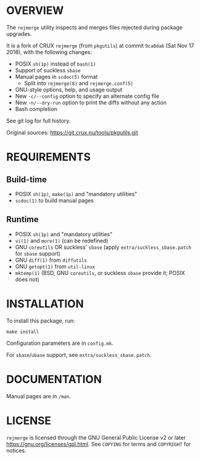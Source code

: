 OVERVIEW
========

The `rejmerge` utility inspects and merges files rejected during
package upgrades.

It is a fork of CRUX `rejmerge` (from `pkgutils`) at commit `9ca0da6`
(Sat Nov 17 2018), with the following changes:
  * POSIX `sh(1p)` instead of `bash(1)`
  * Support of suckless `sbase`
  * Manual pages in `scdoc(5)` format
    * Split into `rejmerge(8)` and `rejmerge.conf(5)`
  * GNU-style options, help, and usage output
  * New `-c/--config` option to specify an alternate config file
  * New `-n/--dry-run` option to print the diffs without any action
  * Bash completion

See git log for full history.

Original sources: https://git.crux.nu/tools/pkgutils.git


REQUIREMENTS
============

Build-time
----------
  * POSIX `sh(1p)`, `make(1p)` and "mandatory utilities"
  * `scdoc(1)` to build manual pages

Runtime
-------
  * POSIX `sh(1p)` and "mandatory utilities"
  * `vi(1)` and `more(1)` (can be redefined)
  * GNU `coreutils` OR suckless' `sbase`
    (apply `extra/suckless_sbase.patch` for `sbase` support)
  * GNU `diff(1)` from `diffutils`
  * GNU `getopt(1)` from `util-linux`
  * `mktemp(1)` (BSD, GNU `coreutils`, or suckless `sbase` provide it;
    POSIX does not)


INSTALLATION
============

To install this package, run:

    make install

Configuration parameters are in `config.mk`.

For `sbase`/`ubase` support, see `extra/suckless_sbase.patch`.


DOCUMENTATION
=============

Manual pages are in `/man`.


LICENSE
=======

`rejmerge` is licensed through the GNU General Public License v2 or
later <https://gnu.org/licenses/gpl.html>.
See `COPYING` for terms and `COPYRIGHT` for notices.
